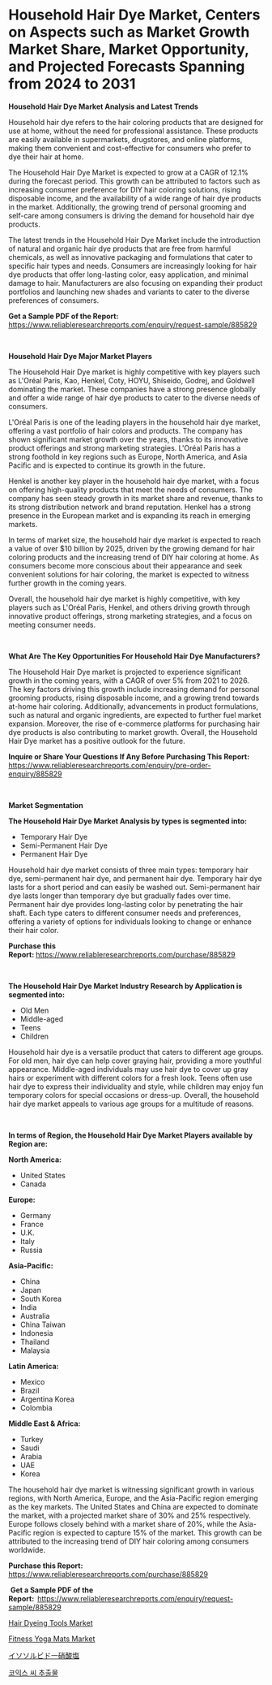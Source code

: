 <p><h1>Household Hair Dye Market, Centers on Aspects such as Market Growth Market Share, Market Opportunity, and Projected Forecasts Spanning from 2024 to 2031</h1></p><p><strong>Household Hair Dye Market Analysis and Latest Trends</strong></p>
<p><p>Household hair dye refers to the hair coloring products that are designed for use at home, without the need for professional assistance. These products are easily available in supermarkets, drugstores, and online platforms, making them convenient and cost-effective for consumers who prefer to dye their hair at home.</p><p>The Household Hair Dye Market is expected to grow at a CAGR of 12.1% during the forecast period. This growth can be attributed to factors such as increasing consumer preference for DIY hair coloring solutions, rising disposable income, and the availability of a wide range of hair dye products in the market. Additionally, the growing trend of personal grooming and self-care among consumers is driving the demand for household hair dye products.</p><p>The latest trends in the Household Hair Dye Market include the introduction of natural and organic hair dye products that are free from harmful chemicals, as well as innovative packaging and formulations that cater to specific hair types and needs. Consumers are increasingly looking for hair dye products that offer long-lasting color, easy application, and minimal damage to hair. Manufacturers are also focusing on expanding their product portfolios and launching new shades and variants to cater to the diverse preferences of consumers.</p></p>
<p><strong>Get a Sample PDF of the Report:&nbsp;</strong> <a href="https://www.reliableresearchreports.com/enquiry/request-sample/885829">https://www.reliableresearchreports.com/enquiry/request-sample/885829</a></p>
<p>&nbsp;</p>
<p><strong>Household Hair Dye Major Market Players</strong></p>
<p><p>The Household Hair Dye market is highly competitive with key players such as L'Oréal Paris, Kao, Henkel, Coty, HOYU, Shiseido, Godrej, and Goldwell dominating the market. These companies have a strong presence globally and offer a wide range of hair dye products to cater to the diverse needs of consumers.</p><p>L'Oréal Paris is one of the leading players in the household hair dye market, offering a vast portfolio of hair colors and products. The company has shown significant market growth over the years, thanks to its innovative product offerings and strong marketing strategies. L'Oréal Paris has a strong foothold in key regions such as Europe, North America, and Asia Pacific and is expected to continue its growth in the future.</p><p>Henkel is another key player in the household hair dye market, with a focus on offering high-quality products that meet the needs of consumers. The company has seen steady growth in its market share and revenue, thanks to its strong distribution network and brand reputation. Henkel has a strong presence in the European market and is expanding its reach in emerging markets.</p><p>In terms of market size, the household hair dye market is expected to reach a value of over $10 billion by 2025, driven by the growing demand for hair coloring products and the increasing trend of DIY hair coloring at home. As consumers become more conscious about their appearance and seek convenient solutions for hair coloring, the market is expected to witness further growth in the coming years.</p><p>Overall, the household hair dye market is highly competitive, with key players such as L'Oréal Paris, Henkel, and others driving growth through innovative product offerings, strong marketing strategies, and a focus on meeting consumer needs.</p></p>
<p>&nbsp;</p>
<p><strong>What Are The Key Opportunities For Household Hair Dye Manufacturers?</strong></p>
<p><p>The Household Hair Dye market is projected to experience significant growth in the coming years, with a CAGR of over 5% from 2021 to 2026. The key factors driving this growth include increasing demand for personal grooming products, rising disposable income, and a growing trend towards at-home hair coloring. Additionally, advancements in product formulations, such as natural and organic ingredients, are expected to further fuel market expansion. Moreover, the rise of e-commerce platforms for purchasing hair dye products is also contributing to market growth. Overall, the Household Hair Dye market has a positive outlook for the future.</p></p>
<p><strong>Inquire or Share Your Questions If Any Before Purchasing This Report:</strong> <a href="https://www.reliableresearchreports.com/enquiry/pre-order-enquiry/885829">https://www.reliableresearchreports.com/enquiry/pre-order-enquiry/885829</a></p>
<p>&nbsp;</p>
<p><strong>Market Segmentation</strong></p>
<p><strong>The Household Hair Dye Market Analysis by types is segmented into:</strong></p>
<p><ul><li>Temporary Hair Dye</li><li>Semi-Permanent Hair Dye</li><li>Permanent Hair Dye</li></ul></p>
<p><p>Household hair dye market consists of three main types: temporary hair dye, semi-permanent hair dye, and permanent hair dye. Temporary hair dye lasts for a short period and can easily be washed out. Semi-permanent hair dye lasts longer than temporary dye but gradually fades over time. Permanent hair dye provides long-lasting color by penetrating the hair shaft. Each type caters to different consumer needs and preferences, offering a variety of options for individuals looking to change or enhance their hair color.</p></p>
<p><strong>Purchase this Report:&nbsp;</strong><a href="https://www.reliableresearchreports.com/purchase/885829">https://www.reliableresearchreports.com/purchase/885829</a></p>
<p>&nbsp;</p>
<p><strong>The Household Hair Dye Market Industry Research by Application is segmented into:</strong></p>
<p><ul><li>Old Men</li><li>Middle-aged</li><li>Teens</li><li>Children</li></ul></p>
<p><p>Household hair dye is a versatile product that caters to different age groups. For old men, hair dye can help cover graying hair, providing a more youthful appearance. Middle-aged individuals may use hair dye to cover up gray hairs or experiment with different colors for a fresh look. Teens often use hair dye to express their individuality and style, while children may enjoy fun temporary colors for special occasions or dress-up. Overall, the household hair dye market appeals to various age groups for a multitude of reasons.</p></p>
<p>&nbsp;</p>
<p><strong>In terms of Region, the Household Hair Dye Market Players available by Region are:</strong></p>
<p>
    <p> <strong> North America: </strong>
        <ul>
            <li>United States</li>
            <li>Canada</li>
        </ul>
        </p> 
    <p> <strong> Europe: </strong>
        <ul>
            <li>Germany</li>
            <li>France</li>
            <li>U.K.</li>
            <li>Italy</li>
            <li>Russia</li>
        </ul>
        </p> 
    <p> <strong> Asia-Pacific: </strong>
        <ul>
            <li>China</li>
            <li>Japan</li>
            <li>South Korea</li>
            <li>India</li>
            <li>Australia</li>
            <li>China Taiwan</li>
            <li>Indonesia</li>
            <li>Thailand</li>
            <li>Malaysia</li>
        </ul>
        </p> 
    <p> <strong> Latin America: </strong>
        <ul>
            <li>Mexico</li>
            <li>Brazil</li>
            <li>Argentina Korea</li>
            <li>Colombia</li>
        </ul>
        </p> 
    <p> <strong> Middle East & Africa: </strong>
        <ul>
            <li>Turkey</li>
            <li>Saudi</li>
            <li>Arabia</li>
            <li>UAE</li>
            <li>Korea</li>
        </ul>
    </p>
    </p>
<p><p>The household hair dye market is witnessing significant growth in various regions, with North America, Europe, and the Asia-Pacific region emerging as the key markets. The United States and China are expected to dominate the market, with a projected market share of 30% and 25% respectively. Europe follows closely behind with a market share of 20%, while the Asia-Pacific region is expected to capture 15% of the market. This growth can be attributed to the increasing trend of DIY hair coloring among consumers worldwide.</p></p>
<p><strong>Purchase this Report: </strong><a href="https://www.reliableresearchreports.com/purchase/885829">https://www.reliableresearchreports.com/purchase/885829</a></p>
<p>&nbsp;<strong>Get a Sample PDF of the Report:&nbsp;&nbsp;</strong><a href="https://www.reliableresearchreports.com/enquiry/request-sample/885829">https://www.reliableresearchreports.com/enquiry/request-sample/885829</a></p>
<p><strong></strong></p>
<p><p><a href="https://github.com/Alonsoolds3wq1d81czn8rbol/Market-Research-Report-List-1/blob/main/hair-dyeing-tools-market.md">Hair Dyeing Tools Market</a></p><p><a href="https://github.com/yemakinde/Market-Research-Report-List-1/blob/main/fitness-yoga-mats-market.md">Fitness Yoga Mats Market</a></p><p><a href="https://medium.com/@byroalenzuela76845/%E3%82%A4%E3%82%BD%E3%82%BD%E3%83%AB%E3%83%93%E3%83%89%E3%83%A2%E3%83%8E%E3%83%8B%E3%83%88%E3%83%AC%E3%83%BC%E3%83%88%E5%B8%82%E5%A0%B4%E3%81%AF-%E5%B8%82%E5%A0%B4%E3%82%B7%E3%82%A7%E3%82%A2-%E5%B8%82%E5%A0%B4%E3%83%88%E3%83%AC%E3%83%B3%E3%83%89-%E5%B8%82%E5%A0%B4%E6%88%90%E9%95%B7%E3%81%AB%E9%96%A2%E3%81%99%E3%82%8B%E6%83%85%E5%A0%B1%E3%82%92%E6%8F%90%E4%BE%9B%E3%81%97%E3%81%BE%E3%81%99-3bb4b5723449">イソソルビド一硝酸塩</a></p><p><a href="https://medium.com/@josefarice/%EC%BD%94%EC%9D%B4%EC%8A%A4-%EC%94%A8%EC%95%97-%EC%B6%94%EC%B6%9C%EB%AC%BC-%EC%8B%9C%EC%9E%A5-2031%EB%85%84%EA%B9%8C%EC%A7%80%EC%9D%98-%ED%8A%B8%EB%A0%8C%EB%93%9C-%EC%98%88%EC%B8%A1-%EB%B0%8F-%EA%B2%BD%EC%9F%81-%EB%B6%84%EC%84%9D-a2cdfd58485f">코익스 씨 추출물</a></p></p>